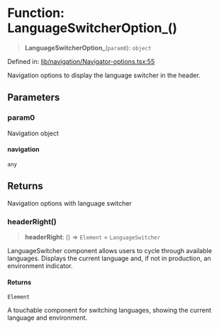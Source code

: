 # Function: LanguageSwitcherOption\_()

> **LanguageSwitcherOption\_**(`param0`): `object`

Defined in: [lib/navigation/Navigator-options.tsx:55](https://github.com/aldesgroup/goaldn/blob/6a7943d02984b1a6b41d76a3a483a1484b644076/lib/navigation/Navigator-options.tsx#L55)

Navigation options to display the language switcher in the header.

## Parameters

### param0

Navigation object

#### navigation

`any`

## Returns

Navigation options with language switcher

### headerRight()

> **headerRight**: () => `Element` = `LanguageSwitcher`

LanguageSwitcher component allows users to cycle through available languages.
Displays the current language and, if not in production, an environment indicator.

#### Returns

`Element`

A touchable component for switching languages, showing the current language and environment.
